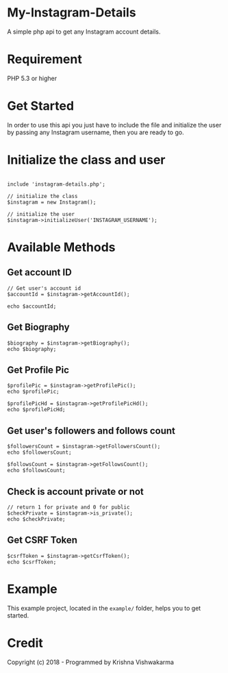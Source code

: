 # My-Instagram-Details

A simple php api to get any Instagram account details.

# Requirement

PHP 5.3 or higher

# Get Started

In order to use this api you just have to include the file and initialize the user by passing any Instagram username, then you are ready to go.

# Initialize the class and user

```

include 'instagram-details.php';

// initialize the class
$instagram = new Instagram();

// initialize the user
$instagram->initializeUser('INSTAGRAM_USERNAME');

```

# Available Methods

## Get account ID

```
// Get user's account id
$accountId = $instagram->getAccountId();

echo $accountId;

```

## Get Biography

```
$biography = $instagram->getBiography();
echo $biography;

```

## Get Profile Pic

```
$profilePic = $instagram->getProfilePic();
echo $profilePic;

$profilePicHd = $instagram->getProfilePicHd();
echo $profilePicHd;

```

## Get user's followers and follows count

```
$followersCount = $instagram->getFollowersCount();
echo $followersCount;

$followsCount = $instagram->getFollowsCount();
echo $followsCount;

```

## Check is account private or not

```
// return 1 for private and 0 for public
$checkPrivate = $instagram->is_private();
echo $checkPrivate;

```

## Get CSRF Token

```
$csrfToken = $instagram->getCsrfToken();
echo $csrfToken;

```

# Example

This example project, located in the `example/` folder, helps you to get started.

# Credit

Copyright (c) 2018 - Programmed by Krishna Vishwakarma
